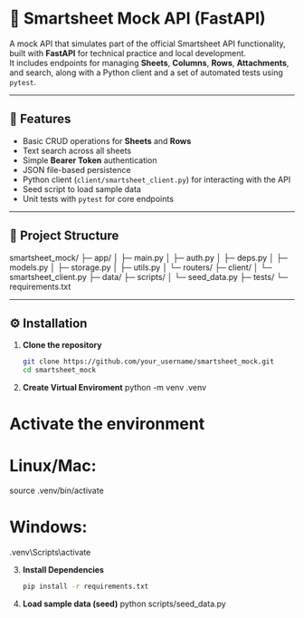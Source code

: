 # 📄 Smartsheet Mock API (FastAPI)

A mock API that simulates part of the official Smartsheet API functionality, built with **FastAPI** for technical practice and local development.  
It includes endpoints for managing **Sheets**, **Columns**, **Rows**, **Attachments**, and search, along with a Python client and a set of automated tests using `pytest`.

---

## 🚀 Features

- Basic CRUD operations for **Sheets** and **Rows**
- Text search across all sheets
- Simple **Bearer Token** authentication
- JSON file-based persistence
- Python client (`client/smartsheet_client.py`) for interacting with the API
- Seed script to load sample data
- Unit tests with `pytest` for core endpoints

---

## 📂 Project Structure

smartsheet_mock/
├─ app/
│ ├─ main.py
│ ├─ auth.py
│ ├─ deps.py
│ ├─ models.py
│ ├─ storage.py
│ ├─ utils.py
│ └─ routers/
├─ client/
│ └─ smartsheet_client.py
├─ data/
├─ scripts/
│ └─ seed_data.py
├─ tests/
└─ requirements.txt

---

## ⚙️ Installation

1. **Clone the repository**
   ```bash
   git clone https://github.com/your_username/smartsheet_mock.git
   cd smartsheet_mock
2. **Create Virtual Enviroment**
python -m venv .venv
# Activate the environment
# Linux/Mac:
source .venv/bin/activate
# Windows:
.venv\Scripts\activate

3. **Install Dependencies**
    ```bash
    pip install -r requirements.txt

4. **Load sample data (seed)**
    python scripts/seed_data.py